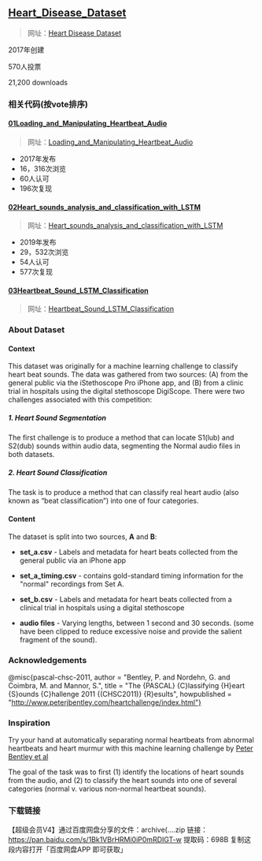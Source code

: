 ## [Heart_Disease_Dataset](06项目复现\04kaggle\02数据集\01心脏疾病数据集\01Heart_Disease_Dataset/)

> 网址：[Heart Disease Dataset](https://www.kaggle.com/datasets/johnsmith88/heart-disease-dataset)

2017年创建

570人投票

21,200 downloads


### 相关代码(按vote排序)

#### [01Loading_and_Manipulating_Heartbeat_Audio](06项目复现\04kaggle\02数据集\01心脏疾病数据集\01Heart_Disease_Dataset\01Loading_and_Manipulating_Heartbeat_Audio/)

> 网址：[Loading_and_Manipulating_Heartbeat_Audio](https://www.kaggle.com/code/kinguistics/loading-and-manipulating-heartbeat-audio)
* 2017年发布
* 16，316次浏览
* 60人认可
* 196次复现

#### [02Heart_sounds_analysis_and_classification_with_LSTM](06项目复现\04kaggle\02数据集\01心脏疾病数据集\01Heart_Disease_Dataset\02Heart_sounds_analysis_and_classification_with_LSTM/)

> 网址：[Heart_sounds_analysis_and_classification_with_LSTM](https://www.kaggle.com/code/mychen76/heart-sounds-analysis-and-classification-with-lstm)

* 2019年发布
* 29，532次浏览
* 54人认可
* 577次复现


#### [03Heartbeat_Sound_LSTM_Classification](06项目复现\04kaggle\02数据集\01心脏疾病数据集\01Heart_Disease_Dataset\03Heartbeat_Sound_LSTM_Classification/)

> 网址：[Heartbeat_Sound_LSTM_Classification](https://www.kaggle.com/code/abdallahaboelkhair/heartbeat-sound-lstm-classification)


### About Dataset
#### Context
This dataset was originally for a machine learning challenge to classify heart beat sounds. The data was gathered from two sources: (A) from the general public via the iStethoscope Pro iPhone app, and (B) from a clinic trial in hospitals using the digital stethoscope DigiScope. There were two challenges associated with this competition:

##### 1. Heart Sound Segmentation
The first challenge is to produce a method that can locate S1(lub) and S2(dub) sounds within audio data, segmenting the Normal audio files in both datasets.

##### 2. Heart Sound Classification
The task is to produce a method that can classify real heart audio (also known as “beat classification”) into one of four categories.

#### Content
The dataset is split into two sources, **A** and **B**:

* **set_a.csv** - Labels and metadata for heart beats collected from the general public via an iPhone app

* **set_a_timing.csv** - contains gold-standard timing information for the "normal" recordings from Set A.

* **set_b.csv** - Labels and metadata for heart beats collected from a clinical trial in hospitals using a digital stethoscope

* **audio files** - Varying lengths, between 1 second and 30 seconds. (some have been clipped to reduce excessive noise and provide the salient fragment of the sound).

### Acknowledgements
@misc{pascal-chsc-2011, author = "Bentley, P. and Nordehn, G. and Coimbra, M. and Mannor, S.", title = "The {PASCAL} {C}lassifying {H}eart {S}ounds {C}hallenge 2011 {(CHSC2011)} {R}esults", howpublished = "http://www.peterjbentley.com/heartchallenge/index.html"}

### Inspiration
Try your hand at automatically separating normal heartbeats from abnormal heartbeats and heart murmur with this machine learning challenge by [Peter Bentley et al](https://istethoscope.peterjbentley.com/heartchallenge/index.html)

The goal of the task was to first (1) identify the locations of heart sounds from the audio, and (2) to classify the heart sounds into one of several categories (normal v. various non-normal heartbeat sounds).



### 下载链接
【超级会员V4】通过百度网盘分享的文件：archive(....zip
链接：https://pan.baidu.com/s/1Bk1VBrHRMi0iP0mRDIGT-w 
提取码：698B 
复制这段内容打开「百度网盘APP 即可获取」






















